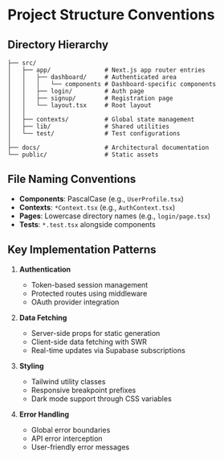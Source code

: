 # Project Structure Conventions

## Directory Hierarchy

```
├── src/
│   ├── app/               # Next.js app router entries
│   │   ├── dashboard/     # Authenticated area
│   │   │   └── components # Dashboard-specific components
│   │   ├── login/         # Auth page
│   │   ├── signup/        # Registration page
│   │   └── layout.tsx     # Root layout
│   │
│   ├── contexts/          # Global state management
│   ├── lib/               # Shared utilities
│   └── test/              # Test configurations
│
├── docs/                  # Architectural documentation
└── public/                # Static assets
```

## File Naming Conventions

- **Components**: PascalCase (e.g., `UserProfile.tsx`)
- **Contexts**: `*Context.tsx` (e.g., `AuthContext.tsx`)
- **Pages**: Lowercase directory names (e.g., `login/page.tsx`)
- **Tests**: `*.test.tsx` alongside components

## Key Implementation Patterns

1. **Authentication**
   - Token-based session management
   - Protected routes using middleware
   - OAuth provider integration

2. **Data Fetching**
   - Server-side props for static generation
   - Client-side data fetching with SWR
   - Real-time updates via Supabase subscriptions

3. **Styling**
   - Tailwind utility classes
   - Responsive breakpoint prefixes
   - Dark mode support through CSS variables

4. **Error Handling**
   - Global error boundaries
   - API error interception
   - User-friendly error messages 